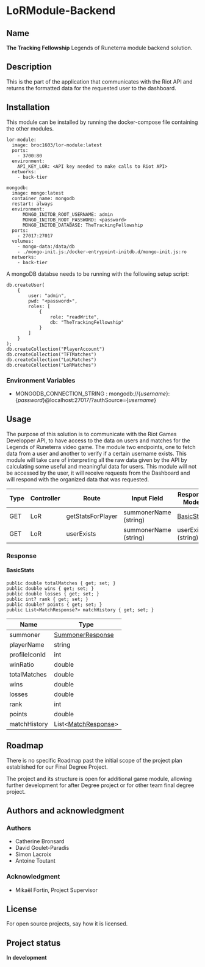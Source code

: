 # LoRModule-Backend

## Name
**The Tracking Fellowship** Legends of Runeterra module backend solution.

## Description
This is the part of the application that communicates with the Riot API and returns the formatted data for the requested user to the dashboard.

## Installation
This module can be installed by running the docker-compose file containing the other modules.

    lor-module:
      image: broc1603/lor-module:latest
      ports:
        - 3700:80
      environment:
        API_KEY_LOR: <API key needed to make calls to Riot API>
      networks:
        - back-tier

    mongodb:
      image: mongo:latest
      container_name: mongodb
      restart: always
      environment:
          MONGO_INITDB_ROOT_USERNAME: admin
          MONGO_INITDB_ROOT_PASSWORD: <password>
          MONGO_INITDB_DATABASE: TheTrackingFellowship
      ports:
        - 27017:27017
      volumes:
        - mongo-data:/data/db
        - ./mongo-init.js:/docker-entrypoint-initdb.d/mongo-init.js:ro
      networks:
        - back-tier

A mongoDB databse needs to be running with the following setup script:
    
    db.createUser(
        {        
            user: "admin",        
            pwd: "<password>",
            roles: [
                {
                    role: "readWrite",
                    db: "TheTrackingFellowship"
                }
            ]
        }
    );
    db.createCollection("PlayerAccount")
    db.createCollection("TFTMatches")
    db.createCollection("LoLMatches")
    db.createCollection("LoRMatches")

### Environment Variables
* MONGODB_CONNECTION_STRING : mongodb://{_username_}:{_password_}@localhost:27017/?authSource={_username_}

## Usage
The purpose of this solution is to communicate with the Riot Games Developper API, to have access to the data on users and matches for the Legends of Runeterra video game. The module two endpoints, one to fetch data from a user and another to verify if a certain username exists. This module will take care of interpreting all the raw data given by the API by calculating some useful and meaningful data for users. This module will not be accessed by the user, it will receive requests from the Dashboard and will respond with the organized data that was requested.

| Type  | Controller | Route                | Input Field           | Response Model            |     
|-------|------------|----------------------|-----------------------|---------------------------|
| GET   | LoR        | getStatsForPlayer    | summonerName (string) | [BasicStats](#basicstats) |
| GET   | LoR        | userExists           | summonerName (string) | userExists (string)       |


### Response

#### BasicStats
    
    public double totalMatches { get; set; }
    public double wins { get; set; }
    public double losses { get; set; }
    public int? rank { get; set; }
    public double? points { get; set; }
    public List<MatchResponse?> matchHistory { get; set; }


| Name          | Type              |
|---------------|-------------------|
| summoner      | [SummonerResponse](https://developer.riotgames.com/apis#summoner-v4/GET_getByRSOPUUID:~:text=Return%20value%3A%20SummonerDTO-,SummonerDTO,-%2D%20represents%20a%20summoner)  |
| playerName    | string            |
| profileIconId | int               |
| winRatio      | double            |
| totalMatches  | double            |
| wins          | double            |
| losses        | double            |
| rank          | int               |
| points        | double            |
| matchHistory  | List<[MatchResponse](https://developer.riotgames.com/apis#lor-match-v1/GET_getMatch:~:text=Return%20value%3A%20MatchDto-,MatchDto,-NAME)> |

## Roadmap
There is no specific Roadmap past the initial scope of the project plan established for our Final Degree Project.  

The project and its structure is open for additional game module, allowing further development for after Degree project or for other team final degree project.

## Authors and acknowledgment
### Authors
* Catherine Bronsard
* David Goulet-Paradis
* Simon Lacroix
* Antoine Toutant
### Acknowledgment
* Mikaël Fortin, Project Supervisor 

## License
For open source projects, say how it is licensed.

## Project status
**In development**

